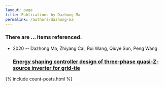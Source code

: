 ```yaml
---
layout: page
title: Publications by Dazhong Ma
permalink: /authors/dazhong-ma
---
```


<h3 id="number-posts">There are ... items referenced.</h3>
<ul class="post-list">
<li><span class='post-meta'>2020 -- Dazhong Ma, Zhiyang Cai, Rui Wang, Qiuye Sun, Peng Wang</span><h3><a class='post-link' href="{{ site.baseurl }}/energy-shaping-controller-design-of-three-phase-quasi-z-source-inverter-for-grid-tie">Energy shaping controller design of three‐phase quasi‐Z‐source inverter for grid‐tie</a></h3></li>

</ul>
{% include count-posts.html %}
